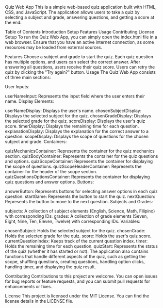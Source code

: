 Quiz Web App
This is a simple web-based quiz application built with HTML, CSS, and JavaScript. The application allows users to take a quiz by selecting a subject and grade, answering questions, and getting a score at the end.

Table of Contents
Introduction
Setup
Features
Usage
Contributing
License
Setup
To run the Quiz Web App, you can simply open the index.html file in a web browser. Ensure that you have an active internet connection, as some resources may be loaded from external sources.

Features
Choose a subject and grade to start the quiz.
Each quiz question has multiple options, and users can select the correct answer.
After answering all questions, users receive their quiz score.
Users can retry the quiz by clicking the "Try again?" button.
Usage
The Quiz Web App consists of three main sections:

User Inputs:

userNameInput: Represents the input field where the user enters their name.
Display Elements:

userNameDisplay: Displays the user's name.
chosenSubjectDisplay: Displays the selected subject for the quiz.
chosenGradeDisplay: Displays the selected grade for the quiz.
scoreDisplay: Displays the user's quiz score.
timerDisplay: Displays the remaining time for each question.
explanationDisplay: Displays the explanation for the correct answer to a question.
scopeDisplay: Displays the scope of questions for the chosen subject and grade.
Containers:

quizMechanicsContainer: Represents the container for the quiz mechanics section.
quizBodyContainer: Represents the container for the quiz questions and options.
quizScopeContainer: Represents the container for displaying the scope of questions.
quizScopeHeaderContainer: Represents the container for the header of the scope section.
quizQuestionsOptionsContainer: Represents the container for displaying quiz questions and answer options.
Buttons:

answerButton: Represents buttons for selecting answer options in each quiz question.
startGame: Represents the button to start the quiz.
nextQuestion: Represents the button to move to the next question.
Subjects and Grades:

subjects: A collection of subject elements (English, Science, Math, Filipino) with corresponding IDs.
grades: A collection of grade elements (Seven, Eight, Nine, Ten, Eleven, Twelve) with corresponding IDs.
Variables:

chosenSubject: Holds the selected subject for the quiz.
chosenGrade: Holds the selected grade for the quiz.
score: Holds the user's quiz score.
currentQuestionIndex: Keeps track of the current question index.
timer: Holds the remaining time for each question.
quizStart: Represents the status of the quiz (whether it has started or not).
The application also contains functions that handle different aspects of the quiz, such as getting the scope, shuffling questions, creating questions, handling option clicks, handling timer, and displaying the quiz result.

Contributing
Contributions to this project are welcome. You can open issues for bug reports or feature requests, and you can submit pull requests for enhancements or fixes.

License
This project is licensed under the MIT License. You can find the license details in the LICENSE file.
